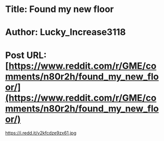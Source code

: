 # Title: Found my new floor
# Author: Lucky_Increase3118
# Post URL: [https://www.reddit.com/r/GME/comments/n80r2h/found_my_new_floor/](https://www.reddit.com/r/GME/comments/n80r2h/found_my_new_floor/)


https://i.redd.it/v2kfcdze9zx61.jpg